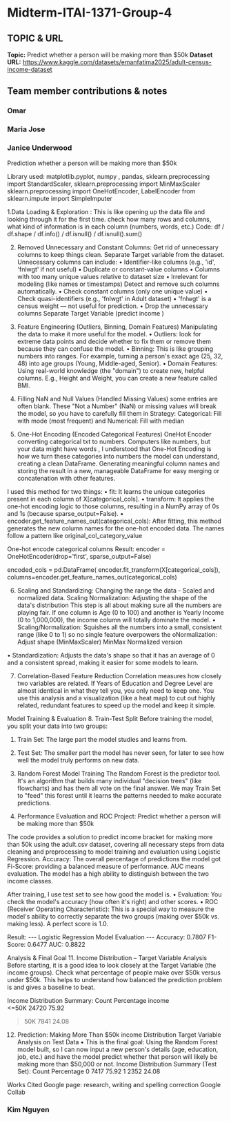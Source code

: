# Midterm-ITAI-1371-Group-4
## TOPIC & URL

**Topic:** Predict whether a person will be making more than $50k 
**Dataset URL:** https://www.kaggle.com/datasets/emanfatima2025/adult-census-income-dataset 

## Team member contributions & notes

### Omar

### Maria Jose

### Janice Underwood
Prediction whether a person will be making more than $50k

Library used: 
matplotlib.pyplot, numpy , pandas, 
sklearn.preprocessing import StandardScaler, 
sklearn.preprocessing import MinMaxScaler
sklearn.preprocessing import OneHotEncoder, LabelEncoder
from sklearn.impute import SimpleImputer

1.Data Loading & Exploration :  This is like opening up the data file and looking through it for the first time. check how many rows and columns, what kind of information is in each column (numbers, words, etc.)
Code: df / df.shape / df.info() / df.isnull() / df.isnull().sum()

2. Removed Unnecessary and Constant Columns: 
Get rid of unnecessary columns to keep things clean. Separate Target variable from the dataset. Unnecessary columns can include:
•	Identifier-like columns (e.g., 'id', 'fnlwgt' if not useful)
•	Duplicate or constant-value columns
•	Columns with too many unique values relative to dataset size
•	Irrelevant for modeling (like names or timestamps)
Detect and remove such columns automatically.
•	Check constant columns (only one unique value)
•	Check quasi-identifiers (e.g., 'fnlwgt' in Adult dataset)
•	'fnlwgt' is a census weight — not useful for prediction.
•	Drop the unnecessary columns
Separate Target Variable (predict income )

3. Feature Engineering (Outliers, Binning, Domain Features)
Manipulating the data to make it more useful for the model.
•	Outliers: look for extreme data points and decide whether to fix them or remove them because they can confuse the model.
•	Binning: This is like grouping numbers into ranges. For example, turning a person's exact age (25, 32, 48) into age groups (Young, Middle-aged, Senior). 
•	Domain Features: Using real-world knowledge (the "domain") to create new, helpful columns. E.g., Height and Weight, you can create a new feature called BMI.

4. Filling NaN and Null Values (Handled Missing Values)
some entries are often blank. These "Not a Number" (NaN) or missing values will break the model, so you have to carefully fill them in
Strategy: Categorical: Fill with mode (most frequent) and Numerical: Fill with median

5. One-Hot Encoding (Encoded Categorical Features)
OneHot Encoder converting categorical txt to numbers. Computers like numbers, but your data might have words , I understood that One-Hot Encoding is how we turn these categories into numbers the model can understand, creating a clean DataFrame. Generating meaningful column names and storing the result in a new, manageable DataFrame for easy merging or concatenation with other features.

I used this method for two things:
•	fit: It learns the unique categories present in each column of X[categorical_cols].
•	transform: It applies the one-hot encoding logic to those columns, resulting in a NumPy array of 0s and 1s (because sparse_output=False).
•	encoder.get_feature_names_out(categorical_cols): After fitting, this method generates the new column names for the one-hot encoded data. The names follow a pattern like original_col_category_value
 
One-hot encode categorical columns
Result:
encoder = OneHotEncoder(drop='first', sparse_output=False)

encoded_cols = pd.DataFrame(
    encoder.fit_transform(X[categorical_cols]),
    columns=encoder.get_feature_names_out(categorical_cols)

6. Scaling and Standardizing: Changing the range the data - Scaled and normalized data. Scaling Normalization: Adjusting the shape of the data's distribution
This step is all about making sure all the numbers are playing fair. If one column is Age (0 to 100) and another is Yearly Income (0 to 1,000,000), the income column will totally dominate the model.
•	Scaling/Normalization: Squishes all the numbers into a small, consistent range (like 0 to 1) so no single feature overpowers the oNormalization: Adjust shape (MinMaxScaler)
MinMax Normalized version

•	Standardization: Adjusts the data's shape so that it has an average of 0 and a consistent spread, making it easier for some models to learn.

7. Correlation-Based Feature Reduction
Correlation measures how closely two variables are related. If Years of Education and Degree Level are almost identical in what they tell you, you only need to keep one. You use this analysis and a visualization (like a heat map) to cut out highly related, redundant features to speed up the model and keep it simple.

Model Training & Evaluation
8. Train-Test Split
Before training the model, you split your data into two groups:
1.	Train Set: The large part the model studies and learns from.
2.	Test Set: The smaller part the model has never seen, for later to see how well the model truly performs on new data.

09. Random Forest Model Training
The Random Forest is the predictor tool. It's an algorithm that builds many individual "decision trees" (like flowcharts) and has them all vote on the final answer. We may Train Set to "feed" this forest until it learns the patterns needed to make accurate predictions.

10. Performance Evaluation and ROC
Project: Predict whether a person will be making more than $50k
 
The code provides a solution to predict income bracket for making more than 50k using the adult.csv dataset,
covering all necessary steps from data cleaning and preprocessing to model training and evaluation using Logistic Regression.
Accuracy: The overall percentage of predictions the model got
Fi-Score: providing a balanced measure of performance.
AUC means evaluation. The model has a high ability to distinguish between the two income classes.

After training, I use test set to see how good the model is.
•	Evaluation: You check the model's accuracy (how often it's right) and other scores.
•	ROC (Receiver Operating Characteristic): This is a special way to measure the model's ability to correctly separate the two groups (making over $50k vs. making less). A perfect score is 1.0.

Result:
--- Logistic Regression Model Evaluation ---
 Accuracy: 0.7807
F1-Score: 0.6477
AUC: 0.8822

Analysis & Final Goal
11. Income Distribution – Target Variable Analysis
Before starting, it is a good idea to look closely at the Target Variable (the income groups). Check what percentage of people make over $50k versus under $50k. This helps to understand how balanced the prediction problem is and gives a baseline to beat.
 
 Income Distribution Summary:
Count	Percentage
income		
<=50K	24720	75.92
>50K	7841	24.08

12. Prediction: Making More Than $50k income Distribution 
Target Variable Analysis on Test Data
•	This is the final goal: Using the Random Forest model built, so I can now input a new person's details (age, education, job, etc.) and have the model predict whether that person will likely be making more than $50,000 or not.
 Income Distribution Summary (Test Set):
Count	Percentage
0	7417	75.92
1	2352	24.08

Works Cited
Google page: research, writing and spelling correction 
Google Collab

### Kim Nguyen
